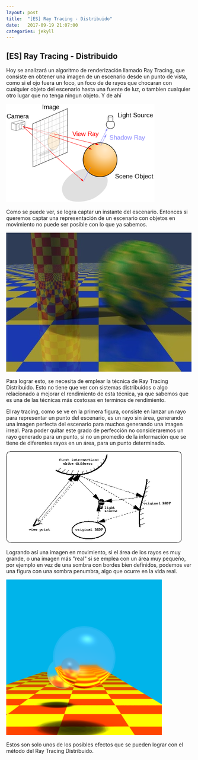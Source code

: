 ```yaml
---
layout: post
title:  "[ES] Ray Tracing - Distribuido"
date:   2017-09-19 21:07:00
categories: jekyll
---
```


## [ES] Ray Tracing - Distribuido

Hoy se analizará un algoritmo de renderización llamado Ray Tracing, que consiste en obtener una imagen de un escenario desde un punto de vista, como si el ojo fuera un foco, un foco de de rayos que chocaran con cualquier objeto del escenario hasta una fuente de luz, o tambien cualquier otro lugar que no tenga ningun objeto. Y de ahí

![Ray Tracing](/assets/800px-Ray_trace_diagram.svg.png)

Como se puede ver, se logra captar un instante del escenario. Entonces si queremos captar una representación de un escenario con objetos en movimiento no puede ser posible con lo que ya sabemos.

![Distributed Ray Tracing](/assets/blurr.jpg)

Para lograr esto, se necesita de emplear la técnica de Ray Tracing Distribuido. Esto no tiene que ver con sistemas distribuidos o algo relacionado a mejorar el rendimiento de esta técnica, ya que sabemos que es una de las técnicas más costosas en terminos de rendimiento.

El ray tracing, como se ve en la primera figura, consiste en lanzar un rayo para representar un punto del escenario, es un rayo sin área, generando una imagen perfecta del escenario para muchos generando una imagen irreal. Para poder quitar este grado de perfección no consideraremos un rayo generado para un punto, si no un promedio de la información que se tiene de diferentes rayos en un área, para un punto determinado.

![Distributed Tecnique](/assets/img272.gif)

Logrando así una imagen en movimiento, si el área de los rayos es muy grande, o una imagen más "real" si se emplea con un área muy pequeño, por ejemplo en vez de una sombra con bordes bien definidos, podemos ver una figura con una sombra penumbra, algo que ocurre en la vida real.

![Penumbra Example](/assets/penumbra.png)

Estos son solo unos de los posibles efectos que se pueden lograr con el método del Ray Tracing Distribuido.

